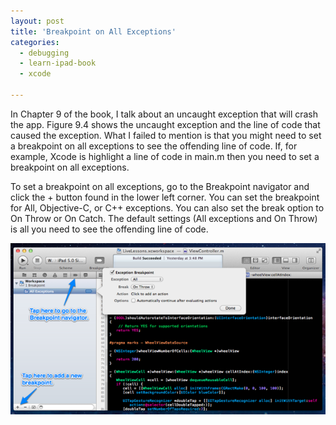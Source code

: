 ```yaml
---
layout: post
title: 'Breakpoint on All Exceptions'
categories:
  - debugging
  - learn-ipad-book
  - xcode

---
```


In Chapter 9 of the book, I talk about an uncaught exception that will crash the app. Figure 9.4 shows the uncaught exception and the line of code that caused the exception. What I failed to mention is that you might need to set a breakpoint on all exceptions to see the offending line of code. If, for example, Xcode is highlight a line of code in main.m then you need to set a breakpoint on all exceptions.

To set a breakpoint on all exceptions, go to the Breakpoint navigator and click the + button found in the lower left corner. You can set the breakpoint for All, Objective-C, or C++ exceptions. You can also set the break option to On Throw or On Catch. The default settings (All exceptions and On Throw) is all you need to see the offending line of code.

![ExceptionBreakpoint](/images/blog/2011-12-10/ExceptionBreakpoint-1.png)
